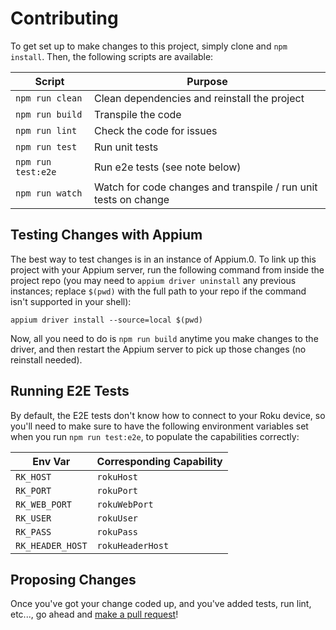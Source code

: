 # Contributing

To get set up to make changes to this project, simply clone and `npm install`. Then, the following scripts are available:

|Script|Purpose|
|------|-------|
|`npm run clean`|Clean dependencies and reinstall the project|
|`npm run build`|Transpile the code|
|`npm run lint`|Check the code for issues|
|`npm run test`|Run unit tests|
|`npm run test:e2e`|Run e2e tests (see note below)|
|`npm run watch`|Watch for code changes and transpile / run unit tests on change|

## Testing Changes with Appium

The best way to test changes is in an instance of Appium.0. To link up this project with your Appium server, run the following command from inside the project repo (you may need to `appium driver uninstall` any previous instances; replace `$(pwd)` with the full path to your repo if the command isn't supported in your shell):

```
appium driver install --source=local $(pwd)
```

Now, all you need to do is `npm run build` anytime you make changes to the driver, and then restart the Appium server to pick up those changes (no reinstall needed).

## Running E2E Tests

By default, the E2E tests don't know how to connect to your Roku device, so you'll need to make sure to have the following environment variables set when you run `npm run test:e2e`, to populate the capabilities correctly:

|Env Var|Corresponding Capability|
|-------|------------------------|
|`RK_HOST`|`rokuHost`|
|`RK_PORT`|`rokuPort`|
|`RK_WEB_PORT`|`rokuWebPort`|
|`RK_USER`|`rokuUser`|
|`RK_PASS`|`rokuPass`|
|`RK_HEADER_HOST`|`rokuHeaderHost`|

## Proposing Changes

Once you've got your change coded up, and you've added tests, run lint, etc..., go ahead and [make a pull request](https://github.com/projectxyzio/appium-roku-driver/pulls)!
